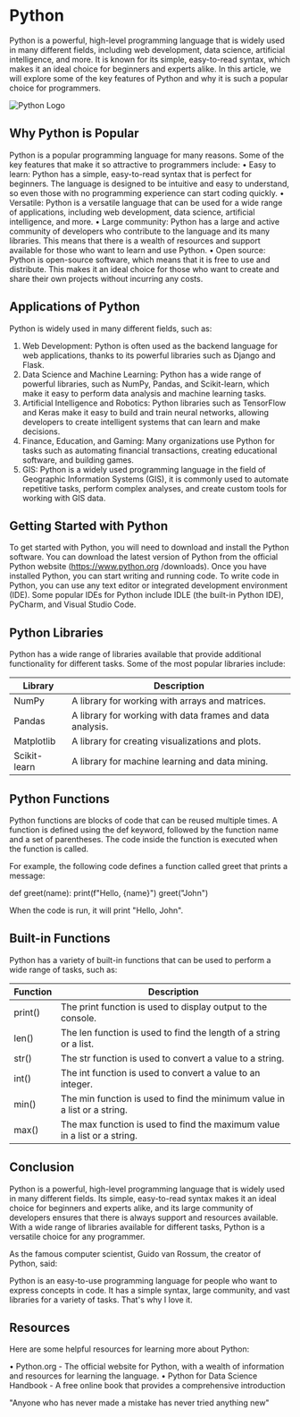 # Python

Python is a powerful, high-level programming language that is widely used in many different fields,
including web development, data science, artificial intelligence, and more. It is known for its simple,
easy-to-read syntax, which makes it an ideal choice for beginners and experts alike. In this article,
we will explore some of the key features of Python and why it is such a popular choice for
programmers.

![Python Logo](Python.png)

## Why Python is Popular

Python is a popular programming language for many reasons. Some of the key features that make
it so attractive to programmers include:
• Easy to learn: Python has a simple, easy-to-read syntax that is perfect for beginners. The
language is designed to be intuitive and easy to understand, so even those with no
programming experience can start coding quickly.
• Versatile: Python is a versatile language that can be used for a wide range of applications,
including web development, data science, artificial intelligence, and more.
• Large community: Python has a large and active community of developers who contribute to
the language and its many libraries. This means that there is a wealth of resources and support
available for those who want to learn and use Python.
• Open source: Python is open-source software, which means that it is free to use and
distribute. This makes it an ideal choice for those who want to create and share their own
projects without incurring any costs.



## Applications of Python

Python is widely used in many different fields, such as:
1. Web Development: Python is often used as the backend language for web applications,
thanks to its powerful libraries such as Django and Flask.
2. Data Science and Machine Learning: Python has a wide range of powerful libraries, such as
NumPy, Pandas, and Scikit-learn, which make it easy to perform data analysis and machine
learning tasks.
3. Artificial Intelligence and Robotics: Python libraries such as TensorFlow and Keras make it
easy to build and train neural networks, allowing developers to create intelligent systems that
can learn and make decisions.
4. Finance, Education, and Gaming: Many organizations use Python for tasks such as
automating financial transactions, creating educational software, and building games.
5. GIS: Python is a widely used programming language in the field of Geographic Information
Systems (GIS), it is commonly used to automate repetitive tasks, perform complex analyses,
and create custom tools for working with GIS data.

## Getting Started with Python

To get started with Python, you will need to download and install the Python software. You can
download the latest version of Python from the official Python website (https://www.python.org
/downloads). Once you have installed Python, you can start writing and running code.
To write code in Python, you can use any text editor or integrated development environment (IDE).
Some popular IDEs for Python include IDLE (the built-in Python IDE), PyCharm, and Visual Studio
Code.

## Python Libraries

Python has a wide range of libraries available that provide additional functionality for different
tasks. Some of the most popular libraries include:

| Library         | Description                                               | 
|-----------------|-----------------------------------------------------------|
| NumPy           | A library for working with arrays and matrices.           |
| Pandas          | A library for working with data frames and data analysis. |
| Matplotlib      | A library for creating visualizations and plots.          | 
| Scikit-learn    | A library for machine learning and data mining.           |

## Python Functions

Python functions are blocks of code that can be reused multiple times. A function is defined using
the def keyword, followed by the function name and a set of parentheses. The code inside the
function is executed when the function is called.
 

For example, the following code defines a function called greet that prints a message:

def greet(name):
print(f"Hello, {name}")
greet("John")

When the code is run, it will print "Hello, John".

## Built-in Functions

Python has a variety of built-in functions that can be used to perform a wide range of tasks, such
as:

| Function        |Description                                                               |
|-----------------|--------------------------------------------------------------------------|
|print()          | The print function is used to display output to the console.             |
|len()            | The len function is used to find the length of a string or a list.       |
|str()            | The str function is used to convert a value to a string.                 |
|int()            | The int function is used to convert a value to an integer.               |
|min()            | The min function is used to find the minimum value in a list or a string.|
|max()            | The max function is used to find the maximum value in a list or a string.|

## Conclusion

Python is a powerful, high-level programming language that is widely used in many different fields.
Its simple, easy-to-read syntax makes it an ideal choice for beginners and experts alike, and its
large community of developers ensures that there is always support and resources available. With
a wide range of libraries available for different tasks, Python is a versatile choice for any
programmer.

As the famous computer scientist, Guido van Rossum, the creator of Python, said:

Python is an easy-to-use programming language for people who want to express concepts in
code. It has a simple syntax, large community, and vast libraries for a variety of tasks. That's
why I love it.

## Resources

Here are some helpful resources for learning more about Python:

• Python.org - The official website for Python, with a wealth of information and resources for
learning the language.
• Python for Data Science Handbook - A free online book that provides a comprehensive
introduction

"Anyone who has never made a mistake has never tried anything new"
